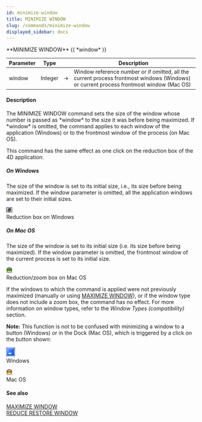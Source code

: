 ```yaml
---
id: minimize-window
title: MINIMIZE WINDOW
slug: /commands/minimize-window
displayed_sidebar: docs
---
```


<!--REF #_command_.MINIMIZE WINDOW.Syntax-->**MINIMIZE WINDOW** {( *window* )}<!-- END REF-->
<!--REF #_command_.MINIMIZE WINDOW.Params-->
| Parameter | Type |  | Description |
| --- | --- | --- | --- |
| window | Integer | &srarr; | Window reference number or if omitted, all the current process frontmost windows (Windows) or current process frontmost window (Mac OS) |

<!-- END REF-->

#### Description 

<!--REF #_command_.MINIMIZE WINDOW.Summary-->The MINIMIZE WINDOW command sets the size of the window whose number is passed as *window* to the size it was before being maximized.<!-- END REF--> If *window* is omitted, the command applies to each window of the application (Windows) or to the frontmost window of the process (on Mac OS).

This command has the same effect as one click on the reduction box of the 4D application: 

##### On Windows 

The size of the window is set to its initial size, i.e., its size before being maximized. If the *window* parameter is omitted, all the application windows are set to their initial sizes.

![](../assets/en/commands/pict39369.en.png)  
Reduction box on Windows

##### On Mac OS 

The size of the window is set to its initial size (i.e. its size before being maximized). If the window parameter is omitted, the frontmost window of the current process is set to its initial size. 

![](../assets/en/commands/pict39370.en.png)  
Reduction/zoom box on Mac OS

If the windows to which the command is applied were not previously maximized (manually or using [MAXIMIZE WINDOW](maximize-window.md)), or if the window type does not include a zoom box, the command has no effect. For more information on window types, refer to the *Window Types (compatibility)* section. 

**Note:** This function is not to be confused with minimizing a window to a button (Windows) or in the Dock (Mac OS), which is triggered by a click on the button shown:

![](../assets/en/commands/pict39371.en.png)  
Windows

![](../assets/en/commands/pict39372.en.png)  
Mac OS

#### See also 

[MAXIMIZE WINDOW](maximize-window.md)  
[REDUCE RESTORE WINDOW](reduce-restore-window.md)  
